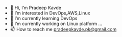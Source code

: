 - 👋 Hi, I’m Pradeep Kavde
- 👀 I’m interested in DevOps,AWS,Linux
- 🌱 I’m currently learning DevOps
- 🔭 I’m currently working on Linux platform ...
- 📫 How to reach me pradeepkavde.pk@gmail.com
  

<!---
pk9890/pk9890 is a ✨ special ✨ repository because its `README.md` (this file) appears on your GitHub profile.
You can click the Preview link to take a look at your changes.
--->
